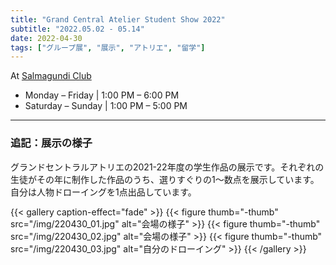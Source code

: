 ```yaml
---
title: "Grand Central Atelier Student Show 2022"
subtitle: "2022.05.02 - 05.14"
date: 2022-04-30
tags: ["グループ展", "展示", "アトリエ", "留学"]
---
```

At [Salmagundi Club](https://salmagundi.org/2022-grand-central-atelier// "Salmagundi Club")
- Monday – Friday | 1:00 PM – 6:00 PM
- Saturday – Sunday | 1:00 PM – 5:00 PM
---

### 追記：展示の様子


グランドセントラルアトリエの2021-22年度の学生作品の展示です。それぞれの生徒がその年に制作した作品のうち、選りすぐりの1～数点を展示しています。  
自分は人物ドローイングを1点出品しています。

{{< gallery caption-effect="fade" >}}
  {{< figure thumb="-thumb" src="/img/220430_01.jpg" alt="会場の様子" >}}
  {{< figure thumb="-thumb" src="/img/220430_02.jpg" alt="会場の様子" >}}
  {{< figure thumb="-thumb" src="/img/220430_03.jpg" alt="自分のドローイング" >}}
{{< /gallery >}}